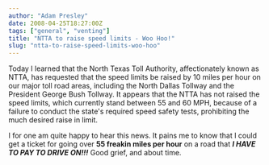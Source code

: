 ```yaml
---
author: "Adam Presley"
date: 2008-04-25T18:27:00Z
tags: ["general", "venting"]
title: "NTTA to raise speed limits - Woo Hoo!"
slug: "ntta-to-raise-speed-limits-woo-hoo"
---
```


Today I learned that the North Texas Toll Authority, affectionately
known as NTTA, has requested that the speed limits be raised by 10 miles
per hour on our major toll road areas, including the North Dallas
Tollway and the President George Bush Tollway. It appears that the NTTA
has not raised the speed limits, which currently stand between 55 and 60
MPH, because of a failure to conduct the state's required speed safety
tests, prohibiting the much desired raise in limit.

I for one am quite happy to hear this news. It pains me to know that I
could get a ticket for going over **55 freakin miles per hour** on a
road that ***I HAVE TO PAY TO DRIVE ON!!!*** Good grief, and about time.
